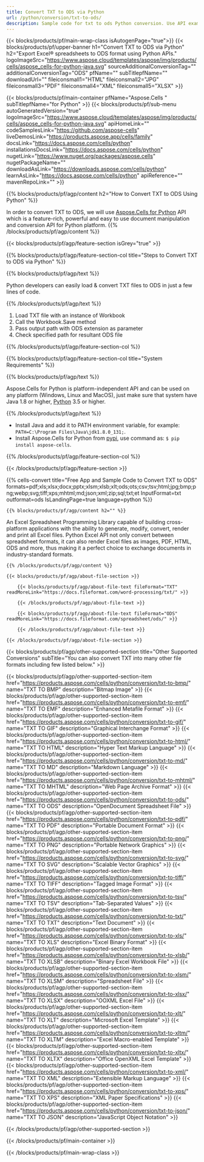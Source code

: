 ```yaml
---
title: Convert TXT to ODS via Python
url: /python/conversion/txt-to-ods/
description: Sample code for txt to ods Python conversion. Use API example code for batch txt files to ods conversion within Python application.
---
```


{{< blocks/products/pf/main-wrap-class isAutogenPage="true">}}
{{< blocks/products/pf/upper-banner h1="Convert TXT to ODS via Python" h2="Export Excel® spreadsheets to ODS format using Python APIs." logoImageSrc="https://www.aspose.cloud/templates/aspose/img/products/cells/aspose_cells-for-python-java.svg" sourceAdditionalConversionTag="" additionalConversionTag="ODS" pfName="" subTitlepfName="" downloadUrl="" fileiconsmall1="HTML" fileiconsmall2="JPG" fileiconsmall3="PDF" fileiconsmall4="XML" fileiconsmall5="XLSX" >}}

{{< blocks/products/pf/main-container pfName="Aspose.Cells " subTitlepfName="for Python" >}}
{{< blocks/products/pf/sub-menu autoGeneratedVersion="true" logoImageSrc="https://www.aspose.cloud/templates/aspose/img/products/cells/aspose_cells-for-python-java.svg" apiHomeLink="" codeSamplesLink="https://github.com/aspose-cells" liveDemosLink="https://products.aspose.app/cells/family" docsLink="https://docs.aspose.com/cells/python" installationsDocsLink="https://docs.aspose.com/cells/python" nugetLink="https://www.nuget.org/packages/aspose.cells" nugetPackageName="" downloadAsLink="https://downloads.aspose.com/cells/python" learnAsLink="https://docs.aspose.com/cells/python" apiReference="" mavenRepoLink="" >}}

{{% blocks/products/pf/agp/content h2="How to Convert TXT to ODS Using Python" %}}

 In order to convert TXT to ODS, we will use
 [Aspose.Cells for Python](https://pypi.org/project/aspose-cells) 
 API which is a feature-rich, powerful and easy to use document manipulation and conversion API for Python platform. 
{{% /blocks/products/pf/agp/content %}}

{{< blocks/products/pf/agp/feature-section isGrey="true" >}}

{{% blocks/products/pf/agp/feature-section-col title="Steps to Convert TXT to ODS via Python" %}}

{{% blocks/products/pf/agp/text %}}

 Python developers can easily load & convert TXT files to ODS in just a few lines of code.

{{% /blocks/products/pf/agp/text %}}

1.  Load TXT file with an instance of Workbook
1.  Call the Workbook.Save method
1.  Pass output path with ODS extension as parameter
1.  Check specified path for resultant ODS file

{{% /blocks/products/pf/agp/feature-section-col %}}

{{% blocks/products/pf/agp/feature-section-col title="System Requirements" %}}

{{% blocks/products/pf/agp/text %}}

 Aspose.Cells for Python is platform-independent API and can be used on any platform (Windows, Linux and MacOS), just make sure that system have Java 1.8 or higher, [Python](https://www.python.org/downloads/) 3.5 or higher. 
 
{{% /blocks/products/pf/agp/text %}}

- Install Java and add it to PATH environment variable, for example: <code>PATH=C:\Program Files\Java\jdk1.8.0_131;</code>.
- Install Aspose.Cells for Python from <a href="https://pypi.org/project/aspose-cells/">pypi</a>, use command as: <code>$ pip install aspose-cells</code>.

{{% /blocks/products/pf/agp/feature-section-col %}}

{{< /blocks/products/pf/agp/feature-section >}}

{{% cells-convert title="Free App and Sample Code to Convert TXT to ODS" formats=pdf;xls;xlsx;docx;pptx;xlsm;xlsb;xlt;ods;ots;csv;tsv;html;jpg;bmp;png;webp;svg;tiff;xps;mhtml;md;json;xml;zip;sql;txt;et InputFormat=txt outformat=ods IsLandingPage=true language=python %}}
 
<!-- aboutfile Starts -->

    {{% blocks/products/pf/agp/content h2="" %}}

 An Excel Spreadsheet Programming Library capable of building cross-platform applications with the ability to generate, modify, convert, render and print all Excel files. Python Excel API not only convert between spreadsheet formats, it can also render Excel files as images, PDF, HTML, ODS and more, thus making it a perfect choice to exchange documents in industry-standard formats.

    {{% /blocks/products/pf/agp/content %}}

    {{< blocks/products/pf/agp/about-file-section >}}

        {{< blocks/products/pf/agp/about-file-text fileFormat="TXT" readMoreLink="https://docs.fileformat.com/word-processing/txt/" >}}
        
        {{< /blocks/products/pf/agp/about-file-text >}}

        {{< blocks/products/pf/agp/about-file-text fileFormat="ODS" readMoreLink="https://docs.fileformat.com/spreadsheet/ods/" >}}

        {{< /blocks/products/pf/agp/about-file-text >}}

    {{< /blocks/products/pf/agp/about-file-section >}}

<!-- aboutfile Ends -->

{{< blocks/products/pf/agp/other-supported-section title="Other Supported Conversions" subTitle="You can also convert TXT into many other file formats including few listed below." >}}

{{< blocks/products/pf/agp/other-supported-section-item href="https://products.aspose.com/cells/python/conversion/txt-to-bmp/" name="TXT TO BMP" description="Bitmap Image" >}}
{{< blocks/products/pf/agp/other-supported-section-item href="https://products.aspose.com/cells/python/conversion/txt-to-emf/" name="TXT TO EMF" description="Enhanced Metafile Format" >}}
{{< blocks/products/pf/agp/other-supported-section-item href="https://products.aspose.com/cells/python/conversion/txt-to-gif/" name="TXT TO GIF" description="Graphical Interchange Format" >}}
{{< blocks/products/pf/agp/other-supported-section-item href="https://products.aspose.com/cells/python/conversion/txt-to-html/" name="TXT TO HTML" description="Hyper Text Markup Language" >}}
{{< blocks/products/pf/agp/other-supported-section-item href="https://products.aspose.com/cells/python/conversion/txt-to-md/" name="TXT TO MD" description="Markdown Language" >}}
{{< blocks/products/pf/agp/other-supported-section-item href="https://products.aspose.com/cells/python/conversion/txt-to-mhtml/" name="TXT TO MHTML" description="Web Page Archive Format" >}}
{{< blocks/products/pf/agp/other-supported-section-item href="https://products.aspose.com/cells/python/conversion/txt-to-ods/" name="TXT TO ODS" description="OpenDocument Spreadsheet File" >}}
{{< blocks/products/pf/agp/other-supported-section-item href="https://products.aspose.com/cells/python/conversion/txt-to-pdf/" name="TXT TO PDF" description="Portable Document Format" >}}
{{< blocks/products/pf/agp/other-supported-section-item href="https://products.aspose.com/cells/python/conversion/txt-to-png/" name="TXT TO PNG" description="Portable Network Graphics" >}}
{{< blocks/products/pf/agp/other-supported-section-item href="https://products.aspose.com/cells/python/conversion/txt-to-svg/" name="TXT TO SVG" description="Scalable Vector Graphics" >}}
{{< blocks/products/pf/agp/other-supported-section-item href="https://products.aspose.com/cells/python/conversion/txt-to-tiff/" name="TXT TO TIFF" description="Tagged Image Format" >}}
{{< blocks/products/pf/agp/other-supported-section-item href="https://products.aspose.com/cells/python/conversion/txt-to-tsv/" name="TXT TO TSV" description="Tab-Separated Values" >}}
{{< blocks/products/pf/agp/other-supported-section-item href="https://products.aspose.com/cells/python/conversion/txt-to-txt/" name="TXT TO TXT" description="Text Document" >}}
{{< blocks/products/pf/agp/other-supported-section-item href="https://products.aspose.com/cells/python/conversion/txt-to-xls/" name="TXT TO XLS" description="Excel Binary Format" >}}
{{< blocks/products/pf/agp/other-supported-section-item href="https://products.aspose.com/cells/python/conversion/txt-to-xlsb/" name="TXT TO XLSB" description="Binary Excel Workbook File" >}}
{{< blocks/products/pf/agp/other-supported-section-item href="https://products.aspose.com/cells/python/conversion/txt-to-xlsm/" name="TXT TO XLSM" description="Spreadsheet File" >}}
{{< blocks/products/pf/agp/other-supported-section-item href="https://products.aspose.com/cells/python/conversion/txt-to-xlsx/" name="TXT TO XLSX" description="OOXML Excel File" >}}
{{< blocks/products/pf/agp/other-supported-section-item href="https://products.aspose.com/cells/python/conversion/txt-to-xlt/" name="TXT TO XLT" description="Microsoft Excel Template" >}}
{{< blocks/products/pf/agp/other-supported-section-item href="https://products.aspose.com/cells/python/conversion/txt-to-xltm/" name="TXT TO XLTM" description="Excel Macro-enabled Template" >}}
{{< blocks/products/pf/agp/other-supported-section-item href="https://products.aspose.com/cells/python/conversion/txt-to-xltx/" name="TXT TO XLTX" description="Office OpenXML Excel Template" >}}
{{< blocks/products/pf/agp/other-supported-section-item href="https://products.aspose.com/cells/python/conversion/txt-to-xml/" name="TXT TO XML" description="Extensible Markup Language" >}}
{{< blocks/products/pf/agp/other-supported-section-item href="https://products.aspose.com/cells/python/conversion/txt-to-xps/" name="TXT TO XPS" description="XML Paper Specifications" >}}
{{< blocks/products/pf/agp/other-supported-section-item href="https://products.aspose.com/cells/python/conversion/txt-to-json/" name="TXT TO JSON" description="JavaScript Object Notation" >}}

{{< /blocks/products/pf/agp/other-supported-section >}}

{{< /blocks/products/pf/main-container >}}
    
{{< /blocks/products/pf/main-wrap-class >}}
